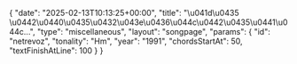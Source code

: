 {
    "date": "2025-02-13T10:13:25+00:00",
    "title": "\u041d\u0435 \u0442\u0440\u0435\u0432\u043e\u0436\u044c\u0442\u0435\u0441\u044c...",
    "type": "miscellaneous",
    "layout": "songpage",
    "params": {
        "id": "netrevoz",
        "tonality": "Hm",
        "year": "1991",
        "chordsStartAt": 50,
        "textFinishAtLine": 100
    }
}